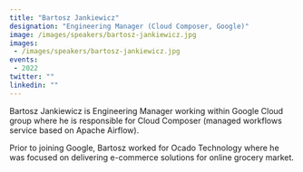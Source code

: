 ```yaml
---
title: "Bartosz Jankiewicz"
designation: "Engineering Manager (Cloud Composer, Google)"
image: /images/speakers/bartosz-jankiewicz.jpg
images: 
 - /images/speakers/bartosz-jankiewicz.jpg
events:
 - 2022
twitter: ""
linkedin: ""
---
```


Bartosz Jankiewicz is Engineering Manager working within Google Cloud group where he is responsible for Cloud Composer (managed workflows service based on Apache Airflow).

Prior to joining Google, Bartosz worked for Ocado Technology where he was focused on delivering e-commerce solutions for online grocery market.